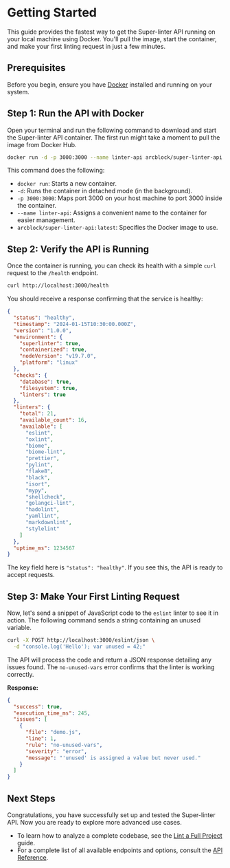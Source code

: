 # Getting Started

This guide provides the fastest way to get the Super-linter API running on your local machine using Docker. You'll pull the image, start the container, and make your first linting request in just a few minutes.

## Prerequisites

Before you begin, ensure you have [Docker](https://www.docker.com/) installed and running on your system.

## Step 1: Run the API with Docker

Open your terminal and run the following command to download and start the Super-linter API container. The first run might take a moment to pull the image from Docker Hub.

```bash
docker run -d -p 3000:3000 --name linter-api arcblock/super-linter-api:latest
```

This command does the following:
- `docker run`: Starts a new container.
- `-d`: Runs the container in detached mode (in the background).
- `-p 3000:3000`: Maps port 3000 on your host machine to port 3000 inside the container.
- `--name linter-api`: Assigns a convenient name to the container for easier management.
- `arcblock/super-linter-api:latest`: Specifies the Docker image to use.

## Step 2: Verify the API is Running

Once the container is running, you can check its health with a simple `curl` request to the `/health` endpoint.

```bash
curl http://localhost:3000/health
```

You should receive a response confirming that the service is healthy:

```json
{
  "status": "healthy",
  "timestamp": "2024-01-15T10:30:00.000Z",
  "version": "1.0.0",
  "environment": {
    "superlinter": true,
    "containerized": true,
    "nodeVersion": "v19.7.0",
    "platform": "linux"
  },
  "checks": {
    "database": true,
    "filesystem": true,
    "linters": true
  },
  "linters": {
    "total": 21,
    "available_count": 16,
    "available": [
      "eslint",
      "oxlint",
      "biome",
      "biome-lint",
      "prettier",
      "pylint",
      "flake8",
      "black",
      "isort",
      "mypy",
      "shellcheck",
      "golangci-lint",
      "hadolint",
      "yamllint",
      "markdownlint",
      "stylelint"
    ]
  },
  "uptime_ms": 1234567
}
```

The key field here is `"status": "healthy"`. If you see this, the API is ready to accept requests.

## Step 3: Make Your First Linting Request

Now, let's send a snippet of JavaScript code to the `eslint` linter to see it in action. The following command sends a string containing an unused variable.

```bash
curl -X POST http://localhost:3000/eslint/json \
  -d "console.log('Hello'); var unused = 42;"
```

The API will process the code and return a JSON response detailing any issues found. The `no-unused-vars` error confirms that the linter is working correctly.

**Response:**

```json
{
  "success": true,
  "execution_time_ms": 245,
  "issues": [
    {
      "file": "demo.js",
      "line": 1,
      "rule": "no-unused-vars",
      "severity": "error",
      "message": "'unused' is assigned a value but never used."
    }
  ]
}
```

## Next Steps

Congratulations, you have successfully set up and tested the Super-linter API. Now you are ready to explore more advanced use cases.

- To learn how to analyze a complete codebase, see the [Lint a Full Project](./guides-lint-project.md) guide.
- For a complete list of all available endpoints and options, consult the [API Reference](./api-reference.md).